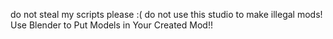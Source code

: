 do not steal my scripts please :(
do not use this studio to make illegal mods!
Use Blender to Put Models in Your Created Mod!!
